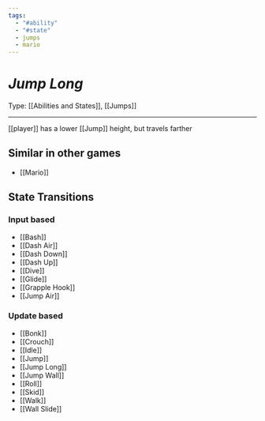 ```yaml
---
tags:
  - "#ability"
  - "#state"
  - jumps
  - mario
---
```

# _Jump Long_

Type: [[Abilities and States]], [[Jumps]]

----


[[player]] has a lower [[Jump]] height, but travels farther 


## Similar in other games

* [[Mario]]


## State Transitions

### Input based

* [[Bash]]
* [[Dash Air]]
* [[Dash Down]]
* [[Dash Up]]
* [[Dive]]
* [[Glide]]
* [[Grapple Hook]]
* [[Jump Air]]

### Update based

* [[Bonk]]
* [[Crouch]]
* [[Idle]]
* [[Jump]]
* [[Jump Long]]
* [[Jump Wall]]
* [[Roll]]
* [[Skid]]
* [[Walk]]
* [[Wall Slide]]